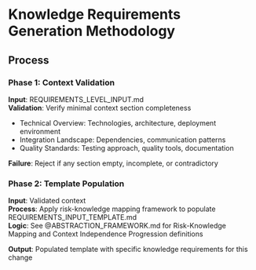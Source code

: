 # Knowledge Requirements Generation Methodology

## Process

### Phase 1: Context Validation
**Input**: REQUIREMENTS_LEVEL_INPUT.md  
**Validation**: Verify minimal context section completeness
- Technical Overview: Technologies, architecture, deployment environment
- Integration Landscape: Dependencies, communication patterns  
- Quality Standards: Testing approach, quality tools, documentation

**Failure**: Reject if any section empty, incomplete, or contradictory

### Phase 2: Template Population
**Input**: Validated context  
**Process**: Apply risk-knowledge mapping framework to populate REQUIREMENTS_INPUT_TEMPLATE.md  
**Logic**: See @ABSTRACTION_FRAMEWORK.md for Risk-Knowledge Mapping and Context Independence Progression definitions

**Output**: Populated template with specific knowledge requirements for this change